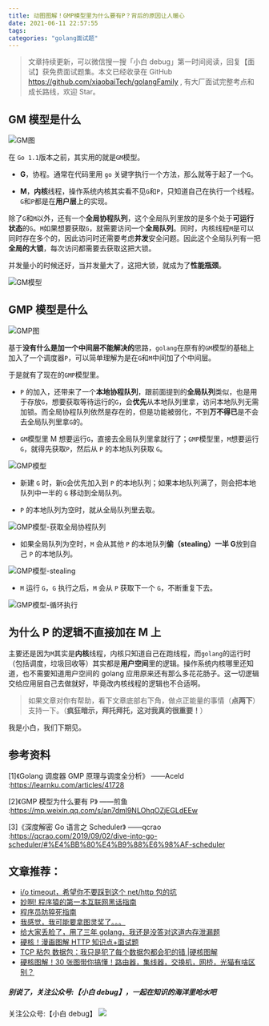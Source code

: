 ```yaml
---
title: 动图图解！GMP模型里为什么要有P？背后的原因让人暖心
date: 2021-06-11 22:57:55
tags:
categories: "golang面试题"
---
```


> 文章持续更新，可以微信搜一搜「小白 debug」第一时间阅读，回复【面试】获免费面试题集。本文已经收录在 GitHub https://github.com/xiaobaiTech/golangFamily , 有大厂面试完整考点和成长路线，欢迎 Star。

## GM 模型是什么

![GM图](https://cdn.xiaobaidebug.top/image/GM%E5%9B%BE.png)

在 `Go 1.1`版本之前，其实用的就是`GM`模型。

<!-- more -->

- **G**，协程。通常在代码里用 `go` 关键字执行一个方法，那么就等于起了一个`G`。

- **M**，**内核**线程，操作系统内核其实看不见`G`和`P`，只知道自己在执行一个线程。`G`和`P`都是在**用户层**上的实现。

除了`G`和`M`以外，还有一个**全局协程队列**，这个全局队列里放的是多个处于**可运行状态**的`G`。`M`如果想要获取`G`，就需要访问一个**全局队列**。同时，内核线程`M`是可以同时存在多个的，因此访问时还需要考虑**并发**安全问题。因此这个全局队列有一把**全局的大锁**，每次访问都需要去获取这把大锁。

并发量小的时候还好，当并发量大了，这把大锁，就成为了**性能瓶颈**。

![GM模型](https://cdn.xiaobaidebug.top/image/GM%E6%A8%A1%E5%9E%8B.gif)

## GMP 模型是什么

![GMP图](https://cdn.xiaobaidebug.top/image/GMP图.png)

基于**没有什么是加一个中间层不能解决的**思路，`golang`在原有的`GM`模型的基础上加入了一个调度器`P`，可以简单理解为是在`G`和`M`中间加了个中间层。

于是就有了现在的`GMP`模型里。

- `P` 的加入，还带来了一个**本地协程队列**，跟前面提到的**全局队列**类似，也是用于存放`G`，想要获取等待运行的`G`，会**优先**从本地队列里拿，访问本地队列无需加锁。而全局协程队列依然是存在的，但是功能被弱化，不到**万不得已**是不会去全局队列里拿`G`的。

- `GM`模型里 M 想要运行`G`，直接去全局队列里拿就行了；`GMP`模型里，`M`想要运行`G`，就得先获取`P`，然后从 `P` 的本地队列获取 `G`。

![GMP模型](https://cdn.xiaobaidebug.top/image/GMP%E6%A8%A1%E5%9E%8B1.gif)

- 新建 `G` 时，新`G`会优先加入到 `P` 的本地队列；如果本地队列满了，则会把本地队列中一半的 `G` 移动到全局队列。

- `P` 的本地队列为空时，就从全局队列里去取。

![GMP模型-获取全局协程队列](https://cdn.xiaobaidebug.top/image/GMP%E6%A8%A1%E5%9E%8B-%E8%8E%B7%E5%8F%96%E5%85%A8%E5%B1%80%E5%8D%8F%E7%A8%8B%E9%98%9F%E5%88%97.gif)

- 如果全局队列为空时，`M` 会从其他 `P` 的本地队列**偷（stealing）一半 G**放到自己 `P` 的本地队列。

![GMP模型-stealing](https://cdn.xiaobaidebug.top/image/GMP%E6%A8%A1%E5%9E%8B-stealing2.gif)

- `M` 运行 `G`，`G` 执行之后，`M` 会从 `P` 获取下一个 `G`，不断重复下去。

![GMP模型-循环执行](https://cdn.xiaobaidebug.top/image/GMP%E6%A8%A1%E5%9E%8B4.gif)

## 为什么 P 的逻辑不直接加在 M 上

主要还是因为`M`其实是**内核**线程，内核只知道自己在跑线程，而`golang`的运行时（包括调度，垃圾回收等）其实都是**用户空间**里的逻辑。操作系统内核哪里还知道，也不需要知道用户空间的 golang 应用原来还有那么多花花肠子。这一切逻辑交给应用层自己去做就好，毕竟改内核线程的逻辑也不合适啊。

> 如果文章对你有帮助，看下文章底部右下角，做点正能量的事情（**点两下**）支持一下。（**疯狂暗示，拜托拜托，这对我真的很重要！**）

我是小白，我们下期见。

## 参考资料

[1]《Golang 调度器 GMP 原理与调度全分析》 ——Aceld :https://learnku.com/articles/41728

[2]《GMP 模型为什么要有 P》 ——煎鱼 :https://mp.weixin.qq.com/s/an7dml9NLOhqOZjEGLdEEw

[3]《深度解密 Go 语言之 Scheduler》 ——qcrao :https://qcrao.com/2019/09/02/dive-into-go-scheduler/#%E4%BB%80%E4%B9%88%E6%98%AF-scheduler

## 文章推荐：

- [i/o timeout，希望你不要踩到这个 net/http 包的坑](https://mp.weixin.qq.com/s/UBiZp2Bfs7z1_mJ-JnOT1Q)
- [妙啊! 程序猿的第一本互联网黑话指南](https://mp.weixin.qq.com/s/btksE3RUxtioSYrYpChEeQ)
- [程序员防猝死指南](https://mp.weixin.qq.com/s/PwIbKDTi0uSxhUWC56sJYg)
- [我感觉，我可能要拿图灵奖了。。。](https://mp.weixin.qq.com/s/rLLfj883lJbWr21wHAJTJA)
- [给大家丢脸了，用了三年 golang，我还是没答对这道内存泄漏题](https://mp.weixin.qq.com/s/T6XXaFFyyOJioD6dqDJpFg)
- [硬核！漫画图解 HTTP 知识点+面试题](https://mp.weixin.qq.com/s/T41YBEmG4lkxokDLzRxVgA)
- [TCP 粘包 数据包：我只是犯了每个数据包都会犯的错 |硬核图解](https://mp.weixin.qq.com/s/PwIbKDTi0uSxhUWC56sJYg)
- [硬核图解！30 张图带你搞懂！路由器，集线器，交换机，网桥，光猫有啥区别？](https://mp.weixin.qq.com/s/BJqp72EyEMahxi2XOfSrBQ)

##### 别说了，关注公众号:【小白 debug】，一起在知识的海洋里呛水吧

关注公众号:【小白 debug】
![](https://cdn.xiaobaidebug.top/1696069689495.png)
